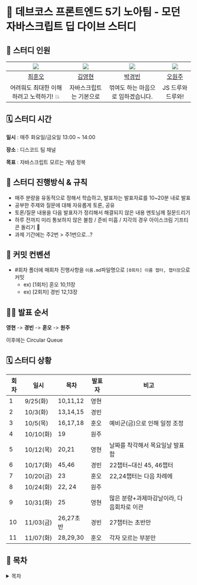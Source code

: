 # 🐋 데브코스 프론트엔드 5기 노아팀 - 모던 자바스크립트 딥 다이브 스터디

## 💙 스터디 인원

| ![](https://github.com/Whoknow77.png?size=100) | ![](https://github.com/loevray.png?size=100) | ![](https://github.com/pkb9239.png?size=100) | ![](https://github.com/OhWonJu.png?size=100) |
| :--------------------------------------------: | :------------------------------------------: | :------------------------------------------: | :------------------------------------------: |
|     [최훈오](https://github.com/Whoknow77)     |     [김영현](https://github.com/loevray)     |     [박경빈](https://github.com/pkb9239)     |     [오원주](https://github.com/OhWonJu)     |
|    어려워도 최대한 이해하려고 노력하기! 💥     |           자바스크립트는 기본으로            |      꺾여도 하는 마음으로 임하겠습니다.      |              JS 드루와 드루와!               |

## 🗓️ 스터디 시간

**일시** : 매주 화요일/금요일 13:00 ~ 14:00

**장소** : 디스코드 팀 채널

**목표** : 자바스크립트 모르는 개념 정복

## 🔨 스터디 진행방식 & 규칙

- 매주 분량을 유동적으로 정해서 학습하고, 발표자는 발표자료를 10~20분 내로 발표
- 공부한 주제와 질문에 대해 자유롭게 토론, 공유
- 토론/질문 내용을 다음 발표자가 정리해서 해결되지 않은 내용 멘토님께 질문드리기
- 하루 전까지 미리 통보하지 않은 불참 / 준비 미흡 / 지각의 경우 아이스크림 기프티콘 돌리기 🍦
- 과제 기간에는 주2번 > 주1번으로...?

## 📄 커밋 컨벤션

- #회차 폴더에 매회차 진행사항을 `이름.md`파일명으로 `[0회차] 이름 챕터, 챕터장`으로 커밋
  - ex) [1회차] 훈오 10,11장
  - ex) [2회차] 경빈 12,13장

## 🏃‍♀ 발표 순서

**영현** -> **경빈** -> **훈오** -> **원주**

이후에는 Circular Queue

## 🗓 스터디 상황

| 회차 | 일시     | 목차     | 발표자 | 비고                          |
| ---- | -------- | -------- | ------ | ----------------------------- |
| 1    | 9/25(화) | 10,11,12 | 영현   |                               |
| 2    | 10/3(화) | 13,14,15 | 경빈   |                               |
| 3    | 10/5(목) | 16,17,18 | 훈오   | 예비군(금)으로 인해 일정 조정 |
| 4    | 10/10(화) | 19 | 원주   |  |
| 5    | 10/12(목) | 20,21 | 영현   | 날짜를 착각해서 목요일날 발표함  | 
| 6    | 10/17(화) | 45,46 | 경빈   |  22챕터~대신 45, 46챕터  |
| 7    | 10/20(금) | 23 | 훈오   | 22,24챕터는 다음 차례에  |
| 8    | 10/24(화) | 22, 24 | 원주   |   |
| 9    | 10/31(화) | 25 | 영현   | 많은 분량+과제마감날이라, 다음회차로 이관  |
| 10    | 11/03(금) | 26,27초반 | 경빈   | 27챕터는 초반만  |
| 11    | 11/07(화) | 28,29,30 | 훈오   | 각자 모르는 부분만 |







## 📍 목차

<details>
<summary>목차</summary>
<div>

📌 01장 프로그래밍

📌 02장 자바스크립트란?

📌 03장 자바스크립트 개발 환경과 실행 방법

📌 04장 변수

📌 05장 표현식과 문

📌 06장 데이터 타입

📌 07장 연산자

📌 08장 제어문

📌 09장 타입 변환과 단축 평가

📌 10장 객체 리터럴

📌 11장 원시 값과 객체의 비교

📌 12장 함수

📌 13장 스코프

📌 14장 전역 변수의 문제점

📌 15장 let, const 키워드와 블록 레벨 스코프

📌 16장 프로퍼티 어트리뷰트

📌 17장 생성자 함수에 의한 객체 생성

📌 18장 함수와 일급 객체

📌 19장 프로토타입

📌 20장 strict mode

📌 21장 빌트인 객체

📌 22장 this

📌 23장 실행 컨텍스트

📌 24장 클로저

📌 25장 클래스

📌 26장 ES6 함수의 추가 기능

📌 27장 배열

📌 28장 Number

📌 29장 Math

📌 30장 Date

📌 31장 RegExp

📌 32장 String

📌 33장 7번째 데이터 타입 Symbol

📌 34장 이터러블

📌 35장 스프레드 문법

📌 36장 디스트럭처링 할당

📌 37장 Set과 Map

📌 38장 브라우저의 렌더링 과정

📌 39장 DOM

📌 40장 이벤트

📌 41장 타이머

📌 42장 비동기 프로그래밍

📌 43장 Ajax

📌 44장 REST API

📌 45장 프로미스

📌 46장 제너레이터와 async/await

📌 47장 에러 처리

📌 48장 모듈

📌 49장 Babel과 Webpack을 이용한 ES6+/ES.NEXT 개발 환경 구축

<div>
</details>

